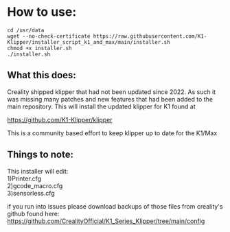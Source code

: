 # How to use:
```
cd /usr/data
wget --no-check-certificate https://raw.githubusercontent.com/K1-Klipper/installer_script_k1_and_max/main/installer.sh
chmod +x installer.sh
./installer.sh
```


## What this does:

Creality shipped klipper that had not been updated since 2022. As such it was missing many patches and new features that had been added to the main repository. This will install the updated klipper for K1 found at

https://github.com/K1-Klipper/klipper


This is a community based effort to keep klipper up to date for the K1/Max


## Things to note:

This installer will edit: <br>
1)Printer.cfg <br>
2)gcode_macro.cfg <br>
3)sensorless.cfg <br>

if you run into issues please download backups of those files from creality's github found here:
https://github.com/CrealityOfficial/K1_Series_Klipper/tree/main/config
